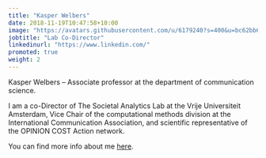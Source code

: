 ```yaml
---
title: "Kasper Welbers"
date: 2018-11-19T10:47:58+10:00
image: "https://avatars.githubusercontent.com/u/6179240?s=400&u=bc62bb664986df4c700fdc68fc3539ca0893a0f8&v=4"
jobtitle: "Lab Co-Director"
linkedinurl: "https://www.linkedin.com/"
promoted: true
weight: 2
---
```


Kasper Welbers – Associate professor at the department of communication science. 


I am a co-Director of The Societal Analytics Lab at the Vrije Universiteit Amsterdam, Vice Chair of the computational methods division at the International Communication Association, and scientific representative of the OPINION COST Action network. 

You can find more info about me [here](https://research.vu.nl/en/persons/kasper-welbers).